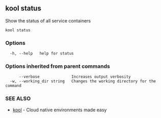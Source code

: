 ## kool status

Show the status of all service containers

```
kool status
```

### Options

```
  -h, --help   help for status
```

### Options inherited from parent commands

```
      --verbose              Increases output verbosity
  -w, --working_dir string   Changes the working directory for the command
```

### SEE ALSO

* [kool](kool)	 - Cloud native environments made easy


